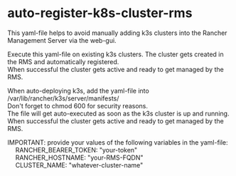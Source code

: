 # auto-register-k8s-cluster-rms

This yaml-file helps to avoid manually adding k3s clusters into the Rancher Management Server via the web-gui. <br >

Execute this yaml-file on existing k3s clusters. The cluster gets created in the RMS and automatically registered. <br >
When successful the cluster gets active and ready to get managed by the RMS.


When auto-deploying k3s, add the yaml-file into /var/lib/rancher/k3s/server/manifests/ <br >
Don't forget to chmod 600 for security reasons. <br >
The file will get auto-executed as soon as the k3s cluster is up and running.
When successful the cluster gets active and ready to get managed by the RMS.


IMPORTANT: provide your values of the following variables in the yaml-file: <br >
&emsp; RANCHER_BEARER_TOKEN: "your-token" <br >
&emsp; RANCHER_HOSTNAME: "your-RMS-FQDN" <br >
&emsp; CLUSTER_NAME: "whatever-cluster-name"
